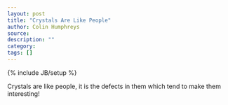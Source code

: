 ```yaml
---
layout: post
title: "Crystals Are Like People"
author: Colin Humphreys
source:
description: ""
category:
tags: []
---
```

{% include JB/setup %}

Crystals are like people, it is the defects in them which tend to make them interesting!
